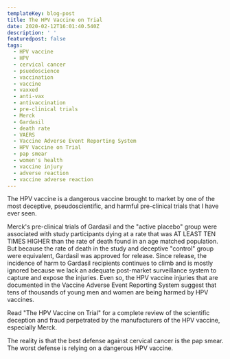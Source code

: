 ```yaml
---
templateKey: blog-post
title: The HPV Vaccine on Trial
date: 2020-02-12T16:01:40.540Z
description: ' '
featuredpost: false
tags:
  - HPV vaccine
  - HPV
  - cervical cancer
  - psuedoscience
  - vaccination
  - vaccine
  - vaxxed
  - anti-vax
  - antivaccination
  - pre-clinical trials
  - Merck
  - Gardasil
  - death rate
  - VAERS
  - Vaccine Adverse Event Reporting System
  - HPV Vaccine on Trial
  - pap smear
  - women's health
  - vaccine injury
  - adverse reaction
  - vaccine adverse reaction
---
```

The HPV vaccine is a dangerous vaccine brought to market by one of the most deceptive, pseudoscientific, and harmful pre-clinical trials that I have ever seen.

Merck's pre-clinical trials of Gardasil and the "active placebo" group were associated with study participants dying at a rate that was AT LEAST TEN TIMES HIGHER than the rate of death found in an age matched population. But because the rate of death in the study and deceptive "control" group were equivalent, Gardasil was approved for release. Since release, the incidence of harm to Gardasil recipients continues to climb and is mostly ignored because we lack an adequate post-market surveillance system to capture and expose the injuries. Even so, the HPV vaccine injuries that are documented in the Vaccine Adverse Event Reporting System suggest that tens of thousands of young men and women are being harmed by HPV vaccines.

Read "The HPV Vaccine on Trial" for a complete review of the scientific deception and fraud perpetrated by the manufacturers of the HPV vaccine, especially Merck.

The reality is that the best defense against cervical cancer is the pap smear. The worst defense is relying on a dangerous HPV vaccine.